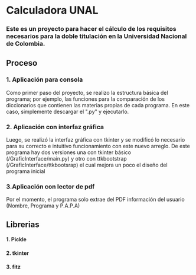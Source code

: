 # Calculadora UNAL
### Este es un proyecto para hacer el cálculo de los requisitos necesarios para la doble titulación en la Universidad Nacional de Colombia.

## Proceso
### 1. Aplicación para consola
Como primer paso del proyecto, se realizo la estructura básica del programa; por ejemplo, las funciones para la comparación de los diccionarios que contienen las materias propias de cada programa. 
En este caso, simplemente descargar el ".py" y ejecutarlo.

### 2. Aplicación con interfaz gráfica
Luego, se realizó la interfaz gráfica con tkinter y se modificó lo necesario para su correcto e intuitivo funcionamiento con este nuevo arreglo.
De este programa hay dos versiones una con tkinter básico (/GraficInterface/main.py) y otro con ttkbootstrap (/GraficInterface/ttkbootsrap) el cual mejora un poco el diseño del programa inicial

### 3.Aplicación con lector de pdf
Por el momento, el programa solo extrae del PDF información del usuario (Nombre, Programa y P.A.P.A)

## Librerias
#### 1. Pickle
#### 2. tkinter
#### 3. fitz
